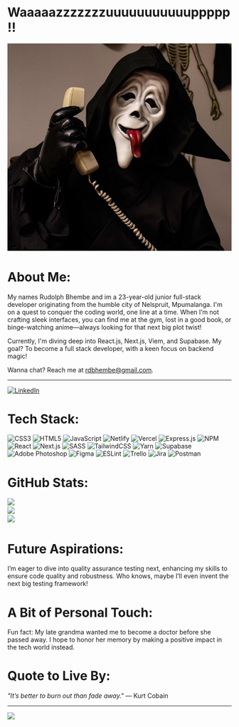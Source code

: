 
# Waaaaazzzzzzzuuuuuuuuuuuppppp!!
![ghostface](ghostface.jpg)

# About Me:

My names Rudolph Bhembe and im a 23-year-old junior full-stack developer originating from the humble city of Nelspruit, Mpumalanga. I'm on a quest to conquer the coding world, one line at a time. When I’m not crafting sleek interfaces, you can find me at the gym, lost in a good book, or binge-watching anime—always looking for that next big plot twist!

Currently, I'm diving deep into React.js, Next.js, Viem, and Supabase. My goal? To become a full stack developer, with a keen focus on backend magic! 

Wanna chat? Reach me at rdbhembe@gmail.com.

---

[![LinkedIn](https://img.shields.io/badge/LinkedIn-%230077B5.svg?logo=linkedin&logoColor=white)](https://www.linkedin.com/in/rudolph-bhembe-a189b92a0/)

# Tech Stack:
![CSS3](https://img.shields.io/badge/css3-%231572B6.svg?style=for-the-badge&logo=css3&logoColor=white) ![HTML5](https://img.shields.io/badge/html5-%23E34F26.svg?style=for-the-badge&logo=html5&logoColor=white) ![JavaScript](https://img.shields.io/badge/javascript-%23323330.svg?style=for-the-badge&logo=javascript&logoColor=%23F7DF1E) ![Netlify](https://img.shields.io/badge/netlify-%23000000.svg?style=for-the-badge&logo=netlify&logoColor=#00C7B7) ![Vercel](https://img.shields.io/badge/vercel-%23000000.svg?style=for-the-badge&logo=vercel&logoColor=white) ![Express.js](https://img.shields.io/badge/express.js-%23404d59.svg?style=for-the-badge&logo=express&logoColor=%2361DAFB) ![NPM](https://img.shields.io/badge/NPM-%23000000.svg?style=for-the-badge&logo=npm&logoColor=white) ![React](https://img.shields.io/badge/react-%2320232a.svg?style=for-the-badge&logo=react&logoColor=%2361DAFB) ![Next.js](https://img.shields.io/badge/next.js-%2320232a.svg?style=for-the-badge&logo=next.js&logoColor=white) ![SASS](https://img.shields.io/badge/SASS-hotpink.svg?style=for-the-badge&logo=SASS&logoColor=white) ![TailwindCSS](https://img.shields.io/badge/tailwindcss-%2338B2AC.svg?style=for-the-badge&logo=tailwind-css&logoColor=white) ![Yarn](https://img.shields.io/badge/yarn-%232C8EBB.svg?style=for-the-badge&logo=yarn&logoColor=white) ![Supabase](https://img.shields.io/badge/Supabase-3ECF8E?style=for-the-badge&logo=supabase&logoColor=white) ![Adobe Photoshop](https://img.shields.io/badge/adobephotoshop-%2331A8FF.svg?style=for-the-badge&logo=adobephotoshop&logoColor=white) ![Figma](https://img.shields.io/badge/figma-%23F24E1E.svg?style=for-the-badge&logo=figma&logoColor=white) ![ESLint](https://img.shields.io/badge/ESLint-4B3263?style=for-the-badge&logo=eslint&logoColor=white) ![Trello](https://img.shields.io/badge/Trello-%23026AA7.svg?style=for-the-badge&logo=Trello&logoColor=white) ![Jira](https://img.shields.io/badge/jira-%230A0FFF.svg?style=for-the-badge&logo=jira&logoColor=white) ![Postman](https://img.shields.io/badge/Postman-FF6C37?style=for-the-badge&logo=postman&logoColor=white)

# GitHub Stats:
![](https://github-readme-stats.vercel.app/api?username=rd-codes&theme=tokyonight&hide_border=true&include_all_commits=true&count_private=true)<br/>
![](https://github-readme-streak-stats.herokuapp.com/?user=rd-codes&theme=tokyonight&hide_border=true)<br/>
![](https://github-readme-stats.vercel.app/api/top-langs/?username=rd-codes&theme=tokyonight&hide_border=true&include_all_commits=true&count_private=true&layout=compact)

# Future Aspirations:
I’m eager to dive into quality assurance testing next, enhancing my skills to ensure code quality and robustness. Who knows, maybe I’ll even invent the next big testing framework!

# A Bit of Personal Touch:
Fun fact: My late grandma wanted me to become a doctor before she passed away. I hope to honor her memory by making a positive impact in the tech world instead. 

# Quote to Live By:
*"It’s better to burn out than fade away."* — Kurt Cobain

---

[![](https://visitcount.itsvg.in/api?id=Matsfjeldstad&icon=0&color=12)](https://visitcount.itsvg.in)

<!-- Proudly created with GPRM ( https://gprm.itsvg.in ) -->
